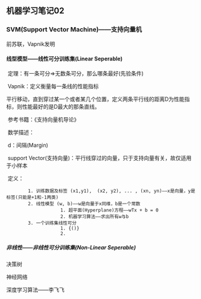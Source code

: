 ## 机器学习笔记02

### SVM(Support Vector Machine)——支持向量机

前苏联，Vapnik发明

#### 线型模型——线性可分训练集(Linear Seperable)

​	定理：有一条可分=>无数条可分，那么哪条最好(先验条件)

​	Vapnik：定义衡量每一条线的性能指标

​		平行移动，直到穿过某一个或者某几个位置，定义两条平行线的距离D为性能指标，则性能最好的是D最大的那条直线。

​	参考书籍：《支持向量机导论》

​	数学描述：

​		d：间隔(Margin)

​		support Vector(支持向量)：平行线穿过的向量，只于支持向量有关，故仅适用于小样本

​		定义：

   			1. 训练数据及标签 (x1,y1),  (x2, y2), ... , (xn, yn)——x是向量，y是标签(只能是+1和-1两类)
   			2. 线性模型 (w, b)——w是向量于x同维，b是一个常数
            			1. 超平面(Hyperplane)方程——wTx + b = 0
            			2. 机器学习算法——求出所有w与b
   			3. 一个训练集线性可分
            			1. {()}
            			2. 

##### 非线性——非线性可分训练集(Non-Linear Seperable)



决策树



神经网络



深度学习算法——李飞飞